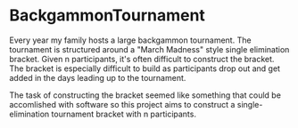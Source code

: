 # BackgammonTournament
Every year my family hosts a large backgammon tournament. The tournament is structured around a "March Madness" style single elimination bracket. Given n participants, it's often difficult to construct the bracket. The bracket is especially difficult to build as participants drop out and get added in the days leading up to the tournament.

The task of constructing the bracket seemed like something that could be accomlished with software so this project aims to construct a single-elimination tournament bracket with n participants.
